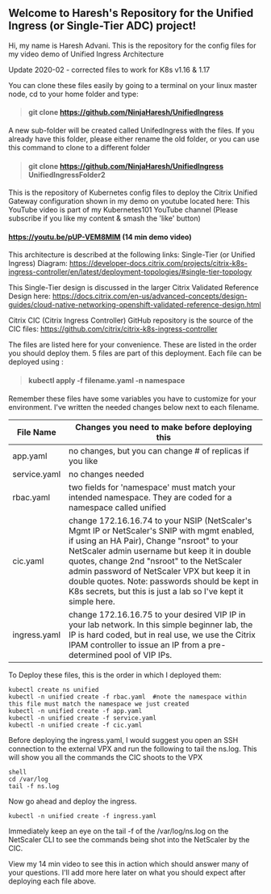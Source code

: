 
## Welcome to Haresh's Repository for the Unified Ingress (or Single-Tier ADC) project!
Hi, my name is Haresh Advani. This is the repository for the config files for my video demo of Unified Ingress Architecture

Update 2020-02 - corrected files to work for K8s v1.16 & 1.17

You can clone these files easily by going to a terminal on your linux master node, cd to your home folder and type:
>#### git clone https://github.com/NinjaHaresh/UnifiedIngress 

A new sub-folder will be created called UnifedIngress with the files. If you already have this folder, please either rename the old folder, or you can use this command to clone to a different folder

>#### git clone https://github.com/NinjaHaresh/UnifiedIngress  UnifiedIngressFolder2

This is the repository of Kubernetes config files to deploy the Citrix Unified Gateway configuration shown in my demo on youtube located here:
This YouTube video is part of my Kubernetes101 YouTube channel (Please subscribe if you like my content & smash the 'like' button)
#### https://youtu.be/pUP-VEM8MlM  (14 min demo video)

This architecture is described at the following links:
Single-Tier (or Unified Ingress) Diagram:
https://developer-docs.citrix.com/projects/citrix-k8s-ingress-controller/en/latest/deployment-topologies/#single-tier-topology

This Single-Tier design is discussed in the larger Citrix Validated Reference Design here:
https://docs.citrix.com/en-us/advanced-concepts/design-guides/cloud-native-networking-openshift-validated-reference-design.html

Citrix CIC (Citrix Ingress Controller) GitHub repository is the source of the CIC files:
https://github.com/citrix/citrix-k8s-ingress-controller

The files are listed here for your convenience. These are listed in the order you should deploy them.
5 files are part of this deployment. 
Each file can be deployed using :
> #### kubectl apply -f filename.yaml -n namespace
Remember these files have some variables you have to customize for your environment. I've written the needed changes below next to each filename.
                    
File Name  | Changes you need to make before deploying this
------------- | -------------
app.yaml      | no changes, but you can change # of replicas if you like
service.yaml  | no changes needed 
rbac.yaml     | two fields for 'namespace' must match your intended namespace. They are coded for a namespace called unified
cic.yaml      | change 172.16.16.74 to your NSIP (NetScaler's Mgmt IP or NetScaler's SNIP with mgmt enabled, if using an HA Pair), Change "nsroot" to your NetScaler admin username but keep it in double quotes, change 2nd "nsroot" to the NetScaler admin password of NetScaler VPX but keep it in double quotes. Note: passwords should be kept in K8s secrets, but this is just a lab so I've kept it simple here.
ingress.yaml |change 172.16.16.75 to your desired VIP IP in your lab network. In this simple beginner lab, the IP is hard coded, but in real use, we use the Citrix IPAM controller to issue an IP from a pre-determined pool of VIP IPs.

To Deploy these files, this is the order in which I deployed them:

```on Master node:
kubectl create ns unified
kubectl -n unified create -f rbac.yaml  #note the namespace within this file must match the namespace we just created
kubectl -n unified create -f app.yaml
kubectl -n unified create -f service.yaml
kubectl -n unified create -f cic.yaml
```

Before deploying the ingress.yaml, I would suggest you open an SSH connection to the external VPX and run the following to tail the ns.log. This will show you all the commands the CIC shoots to the VPX

```On NetScaler:
shell
cd /var/log
tail -f ns.log
```
Now go ahead and deploy the ingress. 
```on Master node:
kubectl -n unified create -f ingress.yaml
```
Immediately keep an eye on the tail -f of the /var/log/ns.log on the NetScaler CLI to see the commands being shot into the NetScaler by the CIC. 

View my 14 min video to see this in action which should answer many of your questions.
I'll add more here later on what you should expect after deploying each file above.
